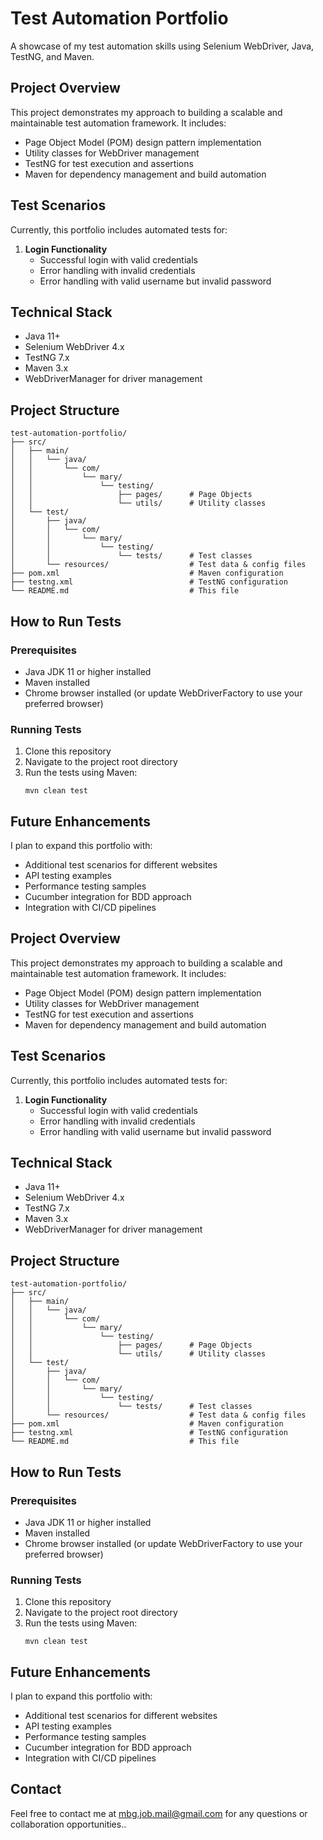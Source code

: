 # Test Automation Portfolio

A showcase of my test automation skills using Selenium WebDriver, Java, TestNG, and Maven.

## Project Overview

This project demonstrates my approach to building a scalable and maintainable test automation framework. It includes:

- Page Object Model (POM) design pattern implementation
- Utility classes for WebDriver management
- TestNG for test execution and assertions
- Maven for dependency management and build automation

## Test Scenarios

Currently, this portfolio includes automated tests for:

1. **Login Functionality**
   - Successful login with valid credentials
   - Error handling with invalid credentials
   - Error handling with valid username but invalid password

## Technical Stack

- Java 11+
- Selenium WebDriver 4.x
- TestNG 7.x
- Maven 3.x
- WebDriverManager for driver management

## Project Structure

```
test-automation-portfolio/
├── src/
│   ├── main/
│   │   └── java/
│   │       └── com/
│   │           └── mary/
│   │               └── testing/
│   │                   ├── pages/      # Page Objects
│   │                   └── utils/      # Utility classes
│   └── test/
│       ├── java/
│       │   └── com/
│       │       └── mary/
│       │           └── testing/
│       │               └── tests/      # Test classes
│       └── resources/                  # Test data & config files
├── pom.xml                             # Maven configuration
├── testng.xml                          # TestNG configuration
└── README.md                           # This file
```

## How to Run Tests

### Prerequisites
- Java JDK 11 or higher installed
- Maven installed
- Chrome browser installed (or update WebDriverFactory to use your preferred browser)

### Running Tests
1. Clone this repository
2. Navigate to the project root directory
3. Run the tests using Maven:
   ```
   mvn clean test
   ```

## Future Enhancements

I plan to expand this portfolio with:

- Additional test scenarios for different websites
- API testing examples
- Performance testing samples
- Cucumber integration for BDD approach
- Integration with CI/CD pipelines

## Project Overview

This project demonstrates my approach to building a scalable and maintainable test automation framework. It includes:

- Page Object Model (POM) design pattern implementation
- Utility classes for WebDriver management
- TestNG for test execution and assertions
- Maven for dependency management and build automation

## Test Scenarios

Currently, this portfolio includes automated tests for:

1. **Login Functionality**
   - Successful login with valid credentials
   - Error handling with invalid credentials
   - Error handling with valid username but invalid password

## Technical Stack

- Java 11+
- Selenium WebDriver 4.x
- TestNG 7.x
- Maven 3.x
- WebDriverManager for driver management

## Project Structure

```
test-automation-portfolio/
├── src/
│   ├── main/
│   │   └── java/
│   │       └── com/
│   │           └── mary/
│   │               └── testing/
│   │                   ├── pages/      # Page Objects
│   │                   └── utils/      # Utility classes
│   └── test/
│       ├── java/
│       │   └── com/
│       │       └── mary/
│       │           └── testing/
│       │               └── tests/      # Test classes
│       └── resources/                  # Test data & config files
├── pom.xml                             # Maven configuration
├── testng.xml                          # TestNG configuration
└── README.md                           # This file
```

## How to Run Tests

### Prerequisites
- Java JDK 11 or higher installed
- Maven installed
- Chrome browser installed (or update WebDriverFactory to use your preferred browser)

### Running Tests
1. Clone this repository
2. Navigate to the project root directory
3. Run the tests using Maven:
   ```
   mvn clean test
   ```

## Future Enhancements

I plan to expand this portfolio with:

- Additional test scenarios for different websites
- API testing examples
- Performance testing samples
- Cucumber integration for BDD approach
- Integration with CI/CD pipelines

## Contact

Feel free to contact me at mbg.job.mail@gmail.com for any questions or collaboration opportunities..
